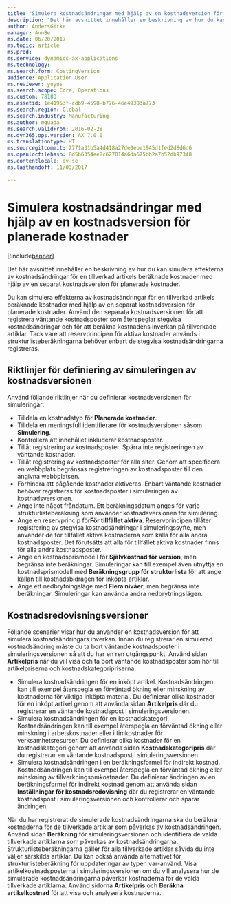 ```yaml
---
title: "Simulera kostnadsändringar med hjälp av en kostnadsversion för planerade kostnader"
description: "Det här avsnittet innehåller en beskrivning av hur du kan simulera effekterna av kostnadsändringar för en tillverkad artikels beräknade kostnader med hjälp av en separat kostnadsversion för planerade kostnader."
author: AndersGirke
manager: AnnBe
ms.date: 06/20/2017
ms.topic: article
ms.prod: 
ms.service: dynamics-ax-applications
ms.technology: 
ms.search.form: CostingVersion
audience: Application User
ms.reviewer: yuyus
ms.search.scope: Core, Operations
ms.custom: 78183
ms.assetid: 1e41953f-cdb9-4598-b776-46e49383a773
ms.search.region: Global
ms.search.industry: Manufacturing
ms.author: mguada
ms.search.validFrom: 2016-02-28
ms.dyn365.ops.version: AX 7.0.0
ms.translationtype: HT
ms.sourcegitcommit: 2771a31b5a4d418a27de0ebe1945d1fed2d8d6d6
ms.openlocfilehash: 8d5b6354ee8c627014a6da675bb2a7b52db97348
ms.contentlocale: sv-se
ms.lasthandoff: 11/03/2017

---
```


# <a name="simulate-cost-changes-by-using-a-costing-version-for-planned-costs"></a>Simulera kostnadsändringar med hjälp av en kostnadsversion för planerade kostnader

[!include[banner](../includes/banner.md)]


Det här avsnittet innehåller en beskrivning av hur du kan simulera effekterna av kostnadsändringar för en tillverkad artikels beräknade kostnader med hjälp av en separat kostnadsversion för planerade kostnader.

Du kan simulera effekterna av kostnadsändringar för en tillverkad artikels beräknade kostnader med hjälp av en separat kostnadsversion för planerade kostnader. Använd den separata kostnadsversionen för att registrera väntande kostnadsposter som återspeglar stegvisa kostnadsändringar och för att beräkna kostnadens inverkan på tillverkade artiklar. Tack vare att reservprincipen för aktiva kostnader används i strukturlisteberäkningarna behöver enbart de stegvisa kostnadsändringarna registreras.

## <a name="guidelines-for-defining-the-simulation-costing-version"></a>Riktlinjer för definiering av simuleringen av kostnadsversionen
Använd följande riktlinjer när du definierar kostnadsversionen för simuleringar:

-   Tilldela en kostnadstyp för **Planerade kostnader**.
-   Tilldela en meningsfull identifierare för kostnadsversionen såsom **Simulering**.
-   Kontrollera att innehållet inkluderar kostnadsposter.
-   Tillåt registrering av kostnadsposter. Spärra inte registreringen av väntande kostnader.
-   Tillåt registrering av kostnadsposter för alla siter. Genom att specificera en webbplats begränsas registreringen av kostnadsposter till den angivna webbplatsen.
-   Förhindra att pågående kostnader aktiveras. Enbart väntande kostnader behöver registreras för kostnadsposter i simuleringen av kostnadsversionen.
-   Ange inte något fråndatum. Ett beräkningsdatum anges för varje strukturlisteberäkning som använder kostnadsversionen för simulering.
-   Ange en reservprincip för**För tillfället aktiva**. Reservprincipen tillåter registrering av stegvisa kostnadsändringar i simuleringssyfte, men använder de för tillfället aktiva kostnaderna som källa för alla andra kostnadsposter. Det förutsätts att alla för tillfället aktiva kostnader finns för alla andra kostnadsposter.
-   Ange en kostnadsprismodell för **Självkostnad för version**, men begränsa inte beräkningar. Simuleringar kan till exempel även utnyttja en kostnadsprismodell med **Beräkningsgrupp för strukturlista** för att ange källan till kostnadsbidragen för inköpta artiklar.
-   Ange ett nedbrytningsläge med **Flera nivåer**, men begränsa inte beräkningar. Simuleringar kan använda andra nedbrytningslägen.

## <a name="costing-versions"></a>Kostnadsredovisningsversioner
Följande scenarier visar hur du använder en kostnadsversion för att simulera kostnadsändringars inverkan. Innan du registrerar en simulerad kostnadsändring måste du ta bort väntande kostnadsposter i simuleringsversionen så att du har en ren utgångspunkt. Använd sidan **Artikelpris** när du vill visa och ta bort väntande kostnadsposter som hör till artikelpriserna och kostnadskategoripriserna.

-   Simulera kostnadsändringen för en inköpt artikel. Kostnadsändringen kan till exempel återspegla en förväntad ökning eller minskning av kostnaderna för viktiga inköpta material. Du definierar olika kostnader för en inköpt artikel genom att använda sidan **Artikelpris** där du registrerar en väntande kostnadspost i simuleringsversionen.
-   Simulera kostnadsändringen för en kostnadskategori. Kostnadsändringen kan till exempel återspegla en förväntad ökning eller minskning i arbetskostnader eller i timkostnader för verksamhetsresurser. Du definierar olika kostnader för en kostnadskategori genom att använda sidan **Kostnadskategoripris** där du registrerar en väntande kostnadspost i simuleringsversionen.
-   Simulera kostnadsändringen i en beräkningsformel för indirekt kostnad. Kostnadsändringen kan till exempel återspegla en förväntad ökning eller minskning av tillverkningsomkostnader. Du definierar ändringen av en beräkningsformel för indirekt kostnad genom att använda sidan **Inställningar för kostnadsredovisning** där du registrerar en väntande kostnadspost i simuleringsversionen och kontrollerar och sparar ändringen.

När du har registrerat de simulerade kostnadsändringarna ska du beräkna kostnaderna för de tillverkade artiklar som påverkas av kostnadsändringen. Använd sidan **Beräkning** för simuleringsversionen och identifiera de valda tillverkade artiklarna som påverkas av kostnadsändringarna. Strukturlisteberäkningarna gäller för alla tillverkade artiklar såvida du inte väljer särskilda artiklar. Du kan också använda alternativet för strukturlisteberäkning för uppdateringar av typen var-använd. Visa artikelkostnadsposterna i simuleringsversionen om du vill analysera hur de simulerade kostnadsändringarna påverkar kostnaderna för de valda tillverkade artiklarna. Använd sidorna **Artikelpris** och **Beräkna artikelkostnad** för att visa och analysera kostnaderna.




